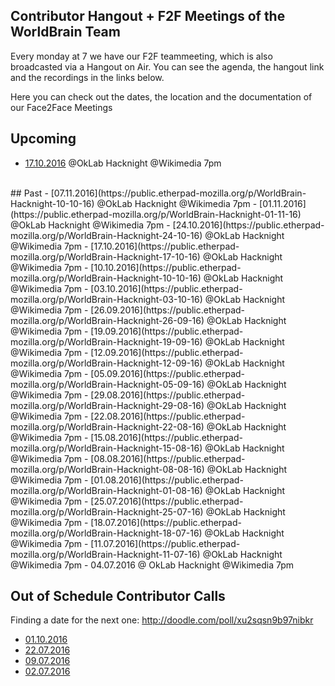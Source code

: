 ## Contributor Hangout + F2F Meetings of the WorldBrain Team

Every monday at 7 we have our F2F teammeeting, which is also broadcasted via a Hangout on Air.
You can see the agenda, the hangout link and the recordings in the links below. 

Here you can check out the dates, the location and the documentation of our Face2Face Meetings
## Upcoming
 - [17.10.2016](https://public.etherpad-mozilla.org/p/WorldBrain-Hacknight-17-10-16) @OkLab Hacknight @Wikimedia 7pm

<br> 
## Past 
 - [07.11.2016](https://public.etherpad-mozilla.org/p/WorldBrain-Hacknight-10-10-16) @OkLab Hacknight @Wikimedia 7pm
 - [01.11.2016](https://public.etherpad-mozilla.org/p/WorldBrain-Hacknight-01-11-16) @OkLab Hacknight @Wikimedia 7pm
 - [24.10.2016](https://public.etherpad-mozilla.org/p/WorldBrain-Hacknight-24-10-16) @OkLab Hacknight @Wikimedia 7pm
 - [17.10.2016](https://public.etherpad-mozilla.org/p/WorldBrain-Hacknight-17-10-16) @OkLab Hacknight @Wikimedia 7pm
 - [10.10.2016](https://public.etherpad-mozilla.org/p/WorldBrain-Hacknight-10-10-16) @OkLab Hacknight @Wikimedia 7pm
 - [03.10.2016](https://public.etherpad-mozilla.org/p/WorldBrain-Hacknight-03-10-16) @OkLab Hacknight @Wikimedia 7pm
 - [26.09.2016](https://public.etherpad-mozilla.org/p/WorldBrain-Hacknight-26-09-16) @OkLab Hacknight @Wikimedia 7pm
 - [19.09.2016](https://public.etherpad-mozilla.org/p/WorldBrain-Hacknight-19-09-16) @OkLab Hacknight @Wikimedia 7pm
 - [12.09.2016](https://public.etherpad-mozilla.org/p/WorldBrain-Hacknight-12-09-16) @OkLab Hacknight @Wikimedia 7pm
 - [05.09.2016](https://public.etherpad-mozilla.org/p/WorldBrain-Hacknight-05-09-16) @OkLab Hacknight @Wikimedia 7pm 
 - [29.08.2016](https://public.etherpad-mozilla.org/p/WorldBrain-Hacknight-29-08-16) @OkLab Hacknight @Wikimedia 7pm 
 - [22.08.2016](https://public.etherpad-mozilla.org/p/WorldBrain-Hacknight-22-08-16) @OkLab Hacknight @Wikimedia 7pm 
 - [15.08.2016](https://public.etherpad-mozilla.org/p/WorldBrain-Hacknight-15-08-16) @OkLab Hacknight @Wikimedia 7pm
 - [08.08.2016](https://public.etherpad-mozilla.org/p/WorldBrain-Hacknight-08-08-16) @OkLab Hacknight @Wikimedia 7pm
 - [01.08.2016](https://public.etherpad-mozilla.org/p/WorldBrain-Hacknight-01-08-16) @OkLab Hacknight @Wikimedia 7pm
 - [25.07.2016](https://public.etherpad-mozilla.org/p/WorldBrain-Hacknight-25-07-16) @OkLab Hacknight @Wikimedia 7pm
 - [18.07.2016](https://public.etherpad-mozilla.org/p/WorldBrain-Hacknight-18-07-16) @OkLab Hacknight @Wikimedia 7pm
 - [11.07.2016](https://public.etherpad-mozilla.org/p/WorldBrain-Hacknight-11-07-16) @OkLab Hacknight @Wikimedia 7pm
 - 04.07.2016 @ OkLab Hacknight @Wikimedia 7pm
 
 
## Out of Schedule Contributor Calls

Finding a date for the next one: http://doodle.com/poll/xu2sqsn9b97nibkr

 - [01.10.2016](https://public.etherpad-mozilla.org/p/WorldBrain_Meeting_29_09_16)
 - [22.07.2016](https://public.etherpad-mozilla.org/p/WorldBrain_Team_Meeting_3) 
 - [09.07.2016](https://public.etherpad-mozilla.org/p/WorldBrain_Team_Meeting_2) 
 - [02.07.2016](https://public.etherpad-mozilla.org/p/WorldBrain_Team_Meeting_1) 
 

